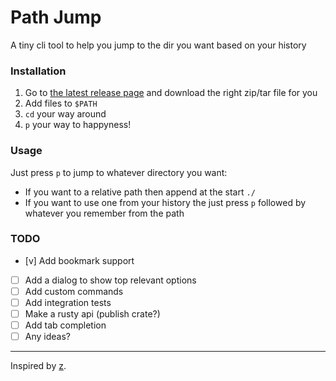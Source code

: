 # Path Jump

A tiny cli tool to help you jump to the dir you want based on your history

### Installation

1. Go to [the latest release page](https://github.com/5c077m4n/path-jump/releases/latest) and download the right zip/tar file for you
1. Add files to `$PATH`
1. `cd` your way around
1. `p` your way to happyness!

### Usage

Just press `p` to jump to whatever directory you want:
- If you want to a relative path then append at the start `./`
- If you want to use one from your history the just press `p` followed by whatever you remember from the path

### TODO

- [v] Add bookmark support
- [ ] Add a dialog to show top relevant options
- [ ] Add custom commands
- [ ] Add integration tests
- [ ] Make a rusty api (publish crate?)
- [ ] Add tab completion
- [ ] Any ideas?

---

Inspired by [z](https://github.com/rupa/z/).
